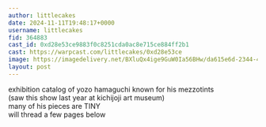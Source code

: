 ```yaml
---
author: littlecakes
date: 2024-11-11T19:48:17+0000
username: littlecakes
fid: 364883
cast_id: 0xd28e53ce9883f0c8251cda0ac8e715ce884ff2b1
cast: https://warpcast.com/littlecakes/0xd28e53ce
image: https://imagedelivery.net/BXluQx4ige9GuW0Ia56BHw/da615e6d-2344-4dd3-e2cb-e2b17d075f00/original
layout: post
---
```

exhibition catalog of yozo hamaguchi known for his mezzotints   
(saw this show last year at kichijoji art museum)  
many of his pieces are TINY   
will thread a few pages below  

<img src='https://imagedelivery.net/BXluQx4ige9GuW0Ia56BHw/da615e6d-2344-4dd3-e2cb-e2b17d075f00/original' alt='' referrerpolicy='no-referrer'/>
<img src='https://imagedelivery.net/BXluQx4ige9GuW0Ia56BHw/3199c289-c820-4020-4f24-13c256f19500/original' alt='' referrerpolicy='no-referrer'/>